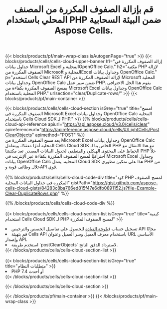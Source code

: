 ﻿---
title:  قم بإزالة الصفوف المكررة من المصنف المحلي باستخدام PHP ضمن البيئة السحابية Aspose Cells.
description:  واجهات برمجة التطبيقات السحابية ومجموعات SDK لمسح الصفوف المكررة في Microsoft Excel وOpenOffice Calc باستخدام PHP. امسح الصفوف المكررة في جداول البيانات المحلية باستخدام Cells Cloud SDK لـ PHP.
---
{{< blocks/products/pf/main-wrap-class isAutogenPage="true" >}}
{{< blocks/products/cells/cells-cloud-upper-banner h1="إزالة الصفوف المكررة في جداول بيانات Microsoft Excel المحلية وOpenOffice Calc." h2="مكتبة PHP لإزالة الصفوف المكررة من Microsoft المحلية وExcel وجداول بيانات OpenOffice Calc." p="استخدم Cells Clear REST API لإزالة الصفوف المكررة من Microsoft المحلية وجداول بيانات OpenOffice Calc ضمن سير عمل PHP. يقوم هذا الحل الاحترافي بمسح الصفوف المكررة بكفاءة من Microsoft Excel وجداول بيانات OpenOffice Calc المحلية باستخدام PHP." urlsection="clear/Duplicate-rows/" >}}
{{< blocks/products/pf/main-container >}}

{{< blocks/products/cells/cells-cloud-section isGrey="true" title="امسح الصفوف المكررة في Microsoft Excel وجداول بيانات OpenOffice Calc المحلية باستخدام Cells Cloud SDK لـ PHP." >}}
{{% blocks/products/cells/cells-cloud-api-reference apiurl="https://api.aspose.cloud/v3.0/cells/clear" apireferenceurl="https://apireference.aspose.cloud/cells/#/LightCells/PostClearObjects" apimethod="POST" %}}
<br/>
يعد مسح الصفوف المكررة من Microsoft Excel وجداول بيانات OpenOffice Calc المحلية أمرًا معقدًا، ويتعامل Cells Cloud SDK الخاص بنا لـ PHP مع هذا الانتقال مع الحفاظ على المحتوى الهيكلي والمنطقي لجدول البيانات المصدر. تعد مكتبتنا PHP حلاً احترافيًا لمسح الصفوف المكررة بكفاءة عبر الإنترنت في Microsoft Excel وجداول بيانات OpenOffice Calc المحلية. يعمل Cloud SDK هذا على تمكين مطوري PHP من خلال وظائف قوية وAPI قوي.
<br/>
<br/>
{{% blocks/products/cells/cells-cloud-code-div title="كود PHP لمسح الصفوف المكررة في جداول البيانات المحلية" gistPath="https://gist.github.com/aspose-cells-cloud-gists/84283c8ba766ed815f47e6dfb0891152.js?file=Example-Clear-DuplicateRows.php" %}}
  
{{% /blocks/products/cells/cells-cloud-code-div %}}
<br/>
<br/>
{{< blocks/products/cells/cells-cloud-section-list isGrey="true" title="كيفية استخدام Cells Cloud SDK لـ PHP لمسح الصفوف المكررة" >}}
<li> تسجيل حساب في<a href="https://dashboard.aspose.cloud/">لوحة القيادة</a> للحصول على تفاصيل الحصص والترخيص API مجانًا</li>
<li>قم بتهيئة Cells API باستخدام معرف العميل وسر العميل وعنوان URL الأساسي وإصدار API.</li>
<li>استخدم طريقة `postClearObjects` لاسترداد الدفق الناتج.</li>
{{< /blocks/products/cells/cells-cloud-section-list >}}
<br/>
<br/>
{{< blocks/products/cells/cells-cloud-section-list isGrey="true" title="متطلبات النظام" >}}
<li>PHP 7.4 أو أحدث</li>
{{< /blocks/products/cells/cells-cloud-section-list >}}

{{< /blocks/products/cells/cells-cloud-section >}}

{{< /blocks/products/pf/main-container >}}
{{< /blocks/products/pf/main-wrap-class >}}
